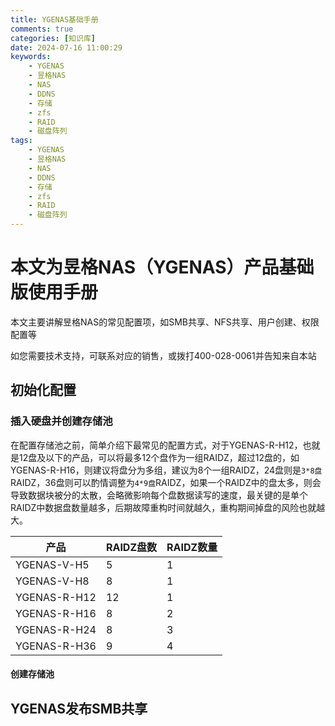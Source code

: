 ```yaml
---
title: YGENAS基础手册
comments: true
categories: [知识库]
date: 2024-07-16 11:00:29
keywords:
    - YGENAS
    - 昱格NAS
    - NAS
    - DDNS
    - 存储
    - zfs
    - RAID
    - 磁盘阵列
tags:
    - YGENAS
    - 昱格NAS
    - NAS
    - DDNS
    - 存储
    - zfs
    - RAID
    - 磁盘阵列
---
```


# 本文为昱格NAS（YGENAS）产品基础版使用手册

本文主要讲解昱格NAS的常见配置项，如SMB共享、NFS共享、用户创建、权限配置等

如您需要技术支持，可联系对应的销售，或拨打400-028-0061并告知来自本站

<!-- more -->

## 初始化配置

### 插入硬盘并创建存储池

在配置存储池之前，简单介绍下最常见的配置方式，对于YGENAS-R-H12，也就是12盘及以下的产品，可以将最多12个盘作为一组RAIDZ，超过12盘的，如YGENAS-R-H16，则建议将盘分为多组，建议为8个一组RAIDZ，24盘则是`3*8盘`RAIDZ，36盘则可以酌情调整为`4*9盘`RAIDZ，如果一个RAIDZ中的盘太多，则会导致数据块被分的太散，会略微影响每个盘数据读写的速度，最关键的是单个RAIDZ中数据盘数量越多，后期故障重构时间就越久，重构期间掉盘的风险也就越大。

|产品|RAIDZ盘数|RAIDZ数量|
|---|---|---|
|YGENAS-V-H5|5|1|
|YGENAS-V-H8|8|1|
|YGENAS-R-H12|12|1|
|YGENAS-R-H16|8|2|
|YGENAS-R-H24|8|3|
|YGENAS-R-H36|9|4|

#### 创建存储池

## YGENAS发布SMB共享
